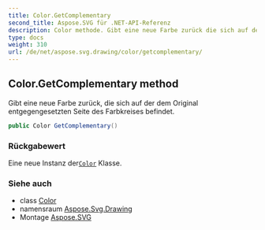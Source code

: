 ```yaml
---
title: Color.GetComplementary
second_title: Aspose.SVG für .NET-API-Referenz
description: Color methode. Gibt eine neue Farbe zurück die sich auf der dem Original entgegengesetzten Seite des Farbkreises befindet.
type: docs
weight: 310
url: /de/net/aspose.svg.drawing/color/getcomplementary/
---
```

## Color.GetComplementary method

Gibt eine neue Farbe zurück, die sich auf der dem Original entgegengesetzten Seite des Farbkreises befindet.

```csharp
public Color GetComplementary()
```

### Rückgabewert

Eine neue Instanz der[`Color`](../) Klasse.

### Siehe auch

* class [Color](../)
* namensraum [Aspose.Svg.Drawing](../../color/)
* Montage [Aspose.SVG](../../../)


